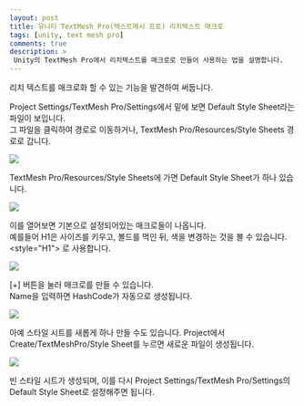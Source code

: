 ```yaml
---
layout: post
title: 유니티 TextMesh Pro(텍스트메시 프로) 리치텍스트 매크로
tags: [unity, text mesh pro]
comments: true
description: >
 Unity의 TextMesh Pro에서 리치텍스트를 매크로로 만들어 사용하는 법을 설명합니다.
---
```


리치 텍스트를 매크로화 할 수 있는 기능을 발견하여 써둡니다.

Project Settings/TextMesh Pro/Settings에서 밑에 보면 Default Style Sheet라는 파일이 보입니다.  
그 파일을 클릭하여 경로로 이동하거나, TextMesh Pro/Resources/Style Sheets 경로로 갑니다.

![](https://lh3.googleusercontent.com/7BPMh7wviN_V6erGTJSyT3CDRmItum2iqfvBwBNvkmH23Tra-dnLwxNrBWqgilHL4FLQFuXhNaAb1WqKRlPVnEo7TmpPzk5oWVKShm8-VGl6F9FPUsVr6x3U8sWE0VtnzTgATLmzag=w2400)

TextMesh Pro/Resources/Style Sheets에 가면 Default Style Sheet가 하나 있습니다. 

![](https://lh3.googleusercontent.com/onrhNSgO1DhRNKud5gcZUfrS8QWQdfcRY8p5HCc0Q8XZjLyzmX1o6oFxfvga437lwA_xUoSIxG70ecOuT9buEdyQFoknkKXN52DMtsRUTFbLtsNAqbT0WeGSazuVL_D6GbBgzCN1WA=w2400)

이를 열어보면 기본으로 설정되어있는 매크로들이 나옵니다.  
예를들어 H1은 사이즈를 키우고, 볼드를 먹인 뒤, 색을 변경하는 것을 볼 수 있습니다. <style="H1"> </style>로 사용합니다.

![](https://lh3.googleusercontent.com/zr8jbR1XVYlB-BwTBz7ZOqxkOwuYSYdZpwYFhXRQABoXsIQkNIzmwFvH_1KAl-YHVUZKCAuzYvLiSk0uV4gUfnh7wIqouUQ90Akie9o1A0JtGrY_ArTW4WQpyHphuX9gHTGsxXgqsw=w2400)

[+] 버튼을 눌러 매크로를 만들 수 있습니다.  
Name을 입력하면 HashCode가 자동으로 생성됩니다.

![](https://lh3.googleusercontent.com/jNtLlefk47_uFLcCY86oh7gQbAibkd3HxDelJ3lBWfL2IGPzzw-BZhb4dZ0fsP8btd1RF9u8go-iuDEyL9nCBbgwpxrAd6Ij_hYDyKSEAK5NHwr9vFmqLE3nR_cTrH7d607VqyTbug=w2400)

아예 스타일 시트를 새롭게 하나 만들 수도 있습니다. Project에서 Create/TextMeshPro/Style Sheet를 누르면 새로운 파일이 생성됩니다.

![](https://lh3.googleusercontent.com/Mm3_n12_Obb_I_iJ7plFgcE5lHeBkQLRe7FtjmFV9wyK0Ju2pV6KO8jCPXXwhS6tdWgRAGAKKUVoGyVzau6uBmllQl4sZFTlx_6nHrmnBHDtjwFlBVkSaVNyllpXadcuTBaBGcPN-w=w2400)

빈 스타일 시트가 생성되며, 이를 다시 Project Settings/TextMesh Pro/Settings의  Default Style Sheet로 설정해주면 됩니다.

